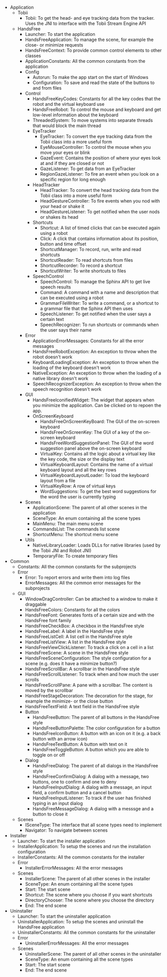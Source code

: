 * Application
    * Tobii
        * Tobii: To get the head- and eye tracking data from the tracker. Uses the JNI to interface with the Tobii Stream Engine API
    * HandsFree
        * Launcher: To start the application
        * HandsFreeApplication: To manage the scene, for example the close- or minimize requests
        * HandsFreeContext: To provide common control elements to other classes
        * ApplicationConstants: All the common constants from the application
        * Config
            * Autorun: To make the app start on the start of Windows
            * Configuration: To save and read the state of the buttons to and from files
        * Control
            * HandsFreeKeyCodes: Constants for all the key codes that the robot and the virtual keyboard use
            * HandsFreeRobot: To control the mouse and keyboard and get low-level information about the keyboard
            * ThreadedSystem: To move systems into separate threads that would block the main thread
            * EyeTracker
                * EyeTracker: To convert the eye tracking data from the Tobii class into a more useful form
                * EyeMouseController: To control the mouse when you move your eyes or blink
                * GazeEvent: Contains the position of where your eyes look at and if they are closed or not
                * GazeListener: To get data from an EyeTracker
                * RegionGazeListener: To fire an event when you look on a specific region for long enough
            * HeadTracker
                * HeadTracker: To convert the head tracking data from the Tobii class into a more useful form
                * HeadGestureController: To fire events when you nod with your head or shake it
                * HeadGestureListener: To get notified when the user nods or shakes its head
            * Shortcuts
                * Shortcut: A list of timed clicks that can be executed again using a robot
                * Click: A click that contains information about its position, button and time offset
                * ShortcutManager: To record, run, write and read shortcuts
                * ShortcutReader: To read shortcuts from files
                * ShortcutRecorder: To record a shortcut
                * ShortcutWriter: To write shortcuts to files
            * SpeechControl
                * SpeechControl: To manage the Sphinx API to get live speech results
                * Command: A command with a name and description that can be executed using a robot
                * GrammarFileWriter: To write a command, or a shortcut to a grammar file that the Sphinx API then uses
                * SpeechListener: To get notified when the user says a certain text
                * SpeechRecognizer: To run shortcuts or commands when the user says their name
        * Error
            * ApplicationErrorMessages: Constants for all the error messages
            * HandsFreeRobotException: An exception to throw when the robot doesn't work
            * KeyboardLoadingException: An exception to throw when the loading of the keyboard doesn't work
            * NativeException: An exception to throw when the loading of a native library doesn't work
            * SpeechRecognizerException: An exception to throw when the speech recognition doesn't work
        * GUI
            * HandsFreeIconifiedWidget: The widget that appears when you minimize the application. Can be clicked on to repoen the app.
            * OnScreenKeyboard
                * HandsFreeOnScreenKeyBoard: The GUI of the on-screen keyboard
                * HandsFreeOnScreenKey: The GUI of a key of the on-screen keyboard
                * HandsFreeWordSuggestionPanel: The GUI of the word suggestion panel above the on-screen keyboard
                * VirtualKey: Contains all the logic about a virtual key like the key code, the size or the display text
                * VirtualKeyboardLayout: Contains the name of a virtual keyboard layout and all the key rows
                * VirtualKeyboardLayoutLoader: To load the keyboard layout from a file
                * VirtualKeyRow: A row of virtual keys
                * WordSuggestions: To get the best word suggestions for the word the user is currently typing
        * Scenes
            * ApplicationScene: The parent of all other scenes in the application
            * SceneType: An enum containing all the scene types
            * MainMenu: The main menu scene
            * CommandsList: The commands list scene
            * ShortcutMenu: The shortcut menu scene
        * Utils
            * NativeLibraryLoader: Loads DLLs for native libraries (used by the Tobii JNI and Robot JNI)
            * TemporaryFile: To create temporary files
* Common
    * Constants: All the common constants for the subprojects
    * Error
        * Error: To report errors and write them into log files
		* ErrorMessages: All the common error messages for the subprojects
	* GUI
        * WindowDragController: Can be attached to a window to make it draggable
        * HandsFreeColors: Constants for all the colors
        * HandsFreeFont: Generates fonts of a certain size and with the HandsFree font family
        * HandsFreeCheckBox: A checkbox in the HandsFree style
        * HandsFreeLabel: A label in the HandsFree style
        * HandsFreeListCell: A list cell in the HandsFree style
        * HandsFreeListView: A list in the HandsFree style
        * HandsFreeViewClickListener: To track a click on a cell in a list
        * HandsFreeScene: A scene in the HandsFree style
        * HandsFreeSceneConfiguration: The style configuration for a scene (e.g. does it have a minimize button?)
        * HandsFreeScrollBar: A scrollbar in the HandsFree style
        * HandsFreeScrollListener: To track when and how much the user scrolls
        * HandsFreeScrollPane: A pane with a scrollbar. The content is moved by the scrollbar
        * HandsFreeStageDecoration: The decoration for the stage, for example the minimize- or the close button
        * HandsFreeTextField: A text field in the HandsFree style
        * Button
            * HandsFreeButton: The parent of all buttons in the HandsFree style
            * HandsFreeButtonPalette: The color configuration for a button
            * HandsFreeIconButton: A button with an icon on it (e.g. a back button with an arrow icon)
            * HandsFreeTextButton: A button with text on it
            * HandsFreeToggleButton: A button which you are able to toggle on or off
        * Dialog
            * HandsFreeDialog: The parent of all dialogs in the HandsFree style
            * HandsFreeConfirmDialog: A dialog with a message, two buttons, one to confirm and one to deny
            * HandsFreeInputDialog: A dialog with a message, an input field, a confirm button and a cancel button
            * HandsFreeInputListener: To track if the user has finished typing in an input dialog
            * HandsFreeMessageDialog: A dialog with a messsge and a button to close it
    * Scenes
        * ISceneType: The interface that all scene types need to implement
        * Navigator: To navigate between scenes
* Installer
    * Launcher: To start the installer application
    * InstallerApplication: To setup the scenes and run the installation configuration
    * InstallerConstants: All the common constants for the installer
    * Error
        * InstallerErrorMessages: All the error messages
    * Scenes
        * InstallerScene: The parent of all other scenes in the installer
        * SceneType: An enum containing all the scene types
        * Start: The start scene
        * Shortcut: The scene where you choose if you want shortcuts
        * DirectoryChooser: The scene where you choose the directory
        * End: The end scene
* Uninstaller
    * Launcher: To start the uninstaller application
    * UninstallerApplication: To setup the scenes and uninstall the HandsFree application
    * UninstallerConstants: All the common constants for the uninstaller
    * Error
        * UninstallerErrorMessages: All the error messages
    * Scenes
        * UninstallerScene: The parent of all other scenes in the uninstaller
        * SceneType: An enum containing all the scene types
        * Start: The start scene
        * End: The end scene